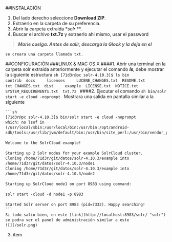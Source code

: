 ##INSTALACIÓN
1. Del lado derecho seleccione **Download ZIP**.
2. Extraerlo en la carpeta de su preferencia.
3. Abrir la carpeta extraida **solr* **.
4. Buscar el archivo **txt.7z** y extraerlo ahi mismo, usar el password 
> **_Marie cuelga. Antes de salir, descarga la Glock y la deja en el_**

	se creara una carpeta llamada txt.

##CONFIGURACIÓN
###LINUX & MAC OS X
####1. Abrir una terminal en la carpeta solr extraida anteriormente y ejecutar el comando _**ls**_, debe mostrar la siguiente estructura
	```sh
	[71d3r@pc solr-4.10.3]$ ls
	bin          contrib  docs     licenses     LUCENE_CHANGES.txt  README.txt               txt
    CHANGES.txt  dist     example  LICENSE.txt  NOTICE.txt          	SYSTEM_REQUIREMENTS.txt  txt.7z
	```
####2. Ejecutar el comando 
	```sh
	bin/solr start -e cloud -noprompt
	```
	Mostrara una salida en pantalla similar a la siguiente

	```sh
	[71d3r@pc solr-4.10.3]$ bin/solr start -e cloud -noprompt
	which: no lsof in (/usr/local/sbin:/usr/local/bin:/usr/bin:/opt/android-sdk/tools:/usr/lib/jvm/default/bin:/usr/bin/site_perl:/usr/bin/vendor_perl:/usr/bin/core_perl)

	Welcome to the SolrCloud example!

	Starting up 2 Solr nodes for your example SolrCloud cluster.
	Cloning /home/71d3r/git/datos/solr-4.10.3/example into /home/71d3r/git/datos/solr-4.10.3/node1
	Cloning /home/71d3r/git/datos/solr-4.10.3/example into /home/71d3r/git/datos/solr-4.10.3/node2

	Starting up SolrCloud node1 on port 8983 using command:

	solr start -cloud -d node1 -p 8983   

	Started Solr server on port 8983 (pid=7332). Happy searching!
	```
	Si todo salio bien, en este [link](http://localhost:8983/solr/ "solr") se podra ver el panel de administración similar a este
    ![](/solr.png)
3. item



